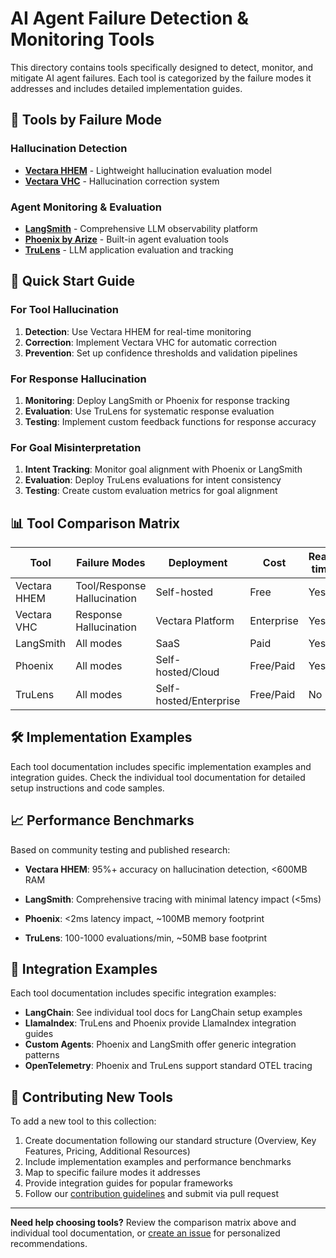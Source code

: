 # AI Agent Failure Detection & Monitoring Tools

This directory contains tools specifically designed to detect, monitor, and mitigate AI agent failures. Each tool is categorized by the failure modes it addresses and includes detailed implementation guides.

## 🎯 Tools by Failure Mode

### Hallucination Detection
- **[Vectara HHEM](vectara-hhem.md)** - Lightweight hallucination evaluation model
- **[Vectara VHC](vectara-vhc.md)** - Hallucination correction system

### Agent Monitoring & Evaluation
- **[LangSmith](langsmith.md)** - Comprehensive LLM observability platform
- **[Phoenix by Arize](phoenix-arize.md)** - Built-in agent evaluation tools
- **[TruLens](trulens.md)** - LLM application evaluation and tracking

## 🚀 Quick Start Guide

### For Tool Hallucination
1. **Detection**: Use Vectara HHEM for real-time monitoring
2. **Correction**: Implement Vectara VHC for automatic correction
3. **Prevention**: Set up confidence thresholds and validation pipelines

### For Response Hallucination
1. **Monitoring**: Deploy LangSmith or Phoenix for response tracking
2. **Evaluation**: Use TruLens for systematic response evaluation
3. **Testing**: Implement custom feedback functions for response accuracy

### For Goal Misinterpretation
1. **Intent Tracking**: Monitor goal alignment with Phoenix or LangSmith
2. **Evaluation**: Deploy TruLens evaluations for intent consistency
3. **Testing**: Create custom evaluation metrics for goal alignment

## 📊 Tool Comparison Matrix

| Tool | Failure Modes | Deployment | Cost | Real-time |
|------|---------------|------------|------|-----------|
| Vectara HHEM | Tool/Response Hallucination | Self-hosted | Free | Yes |
| Vectara VHC | Response Hallucination | Vectara Platform | Enterprise | Yes |
| LangSmith | All modes | SaaS | Paid | Yes |
| Phoenix | All modes | Self-hosted/Cloud | Free/Paid | Yes |
| TruLens | All modes | Self-hosted/Enterprise | Free/Paid | No |

## 🛠️ Implementation Examples

Each tool documentation includes specific implementation examples and integration guides. Check the individual tool documentation for detailed setup instructions and code samples.

## 📈 Performance Benchmarks

Based on community testing and published research:

- **Vectara HHEM**: 95%+ accuracy on hallucination detection, <600MB RAM
- **LangSmith**: Comprehensive tracing with minimal latency impact (<5ms)
  
- **Phoenix**: <2ms latency impact, ~100MB memory footprint
- **TruLens**: 100-1000 evaluations/min, ~50MB base footprint

## 🔗 Integration Examples

Each tool documentation includes specific integration examples:

- **LangChain**: See individual tool docs for LangChain setup examples
- **LlamaIndex**: TruLens and Phoenix provide LlamaIndex integration guides
- **Custom Agents**: Phoenix and LangSmith offer generic integration patterns
- **OpenTelemetry**: Phoenix and TruLens support standard OTEL tracing

## 🤝 Contributing New Tools

To add a new tool to this collection:

1. Create documentation following our standard structure (Overview, Key Features, Pricing, Additional Resources)
2. Include implementation examples and performance benchmarks
3. Map to specific failure modes it addresses
4. Provide integration guides for popular frameworks
5. Follow our [contribution guidelines](../../CONTRIBUTING.md) and submit via pull request

---

**Need help choosing tools?** Review the comparison matrix above and individual tool documentation, or [create an issue](https://github.com/vectara/awesome-agent-failures/issues) for personalized recommendations.